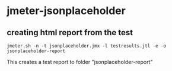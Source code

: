 # jmeter-jsonplaceholder

## creating html report from the test

```
jmeter.sh -n -t jsonplaceholder.jmx -l testresults.jtl -e -o jsonplaceholder-report
```

This creates a test report to folder "jsonplaceholder-report"